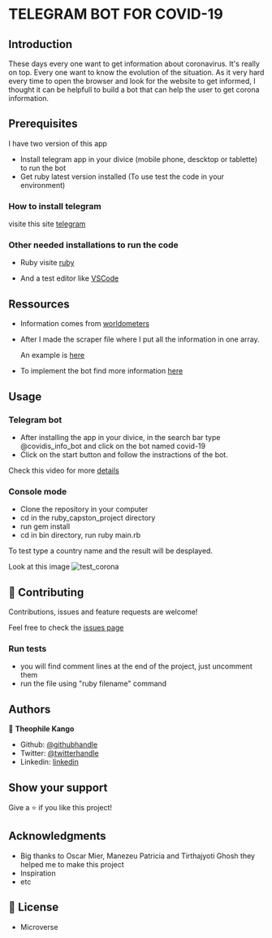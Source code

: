 # TELEGRAM BOT FOR COVID-19

## Introduction

These days every one want to get information about coronavirus. It's really on top. Every one want to know the evolution of the situation. As it very hard every time to open the browser and look for the website to get informed, I thought it can be helpfull to build a bot that can help the user to get corona information.

## Prerequisites

I have two version of this app

- Install telegram app in your divice (mobile phone, descktop or tablette) to run the bot
- Get ruby latest version installed (To use test the code in your environment)

### How to install telegram

visite this site [telegram](https://desktop.telegram.org)

### Other needed installations to run the code

- Ruby visite [ruby](https://www.ruby-lang.org/en/downloads/)

- And a test editor like [VSCode](https://code.visualstudio.com/download)

## Ressources

- Information comes from [worldometers](https://www.worldometers.info/coronavirus/)
- After I made the scraper file where I put all the information in one array. 

    An example is [here](https://www.youtube.com/watch?v=b3CLEUBdWwQ&t=1435s)

- To implement the bot find more information [here](https://github.com/atipugin/telegram-bot-ruby)

## Usage

### Telegram bot

- After installing the app in your divice, in the search bar type @covidis_info_bot and click on the bot named covid-19
- Click on the start button and follow the instractions of the bot.

Check this video for more [details](https://youtu.be/-6YBPLeCt2w) 

### Console mode

- Clone the repository in your computer
- cd in the ruby_capston_project directory
- run gem install
- cd in bin directory, run ruby main.rb

To test type a country name and the result will be desplayed.

Look at this image ![test_corona](https://user-images.githubusercontent.com/49276315/78047845-2bb8f480-7379-11ea-9a26-40b6df67d527.png)


## 🤝 Contributing

Contributions, issues and feature requests are welcome!

Feel free to check the [issues page](https://github.com/Theophile-Kango/ruby_capston_project/issues)


### Run tests

- you will find comment lines at the end of the project, just uncomment them
- run the file using "ruby filename" command


## Authors


👤 **Theophile Kango**

- Github: [@githubhandle](https://github.com/Theophile-Kango)
- Twitter: [@twitterhandle](https://twitter.com/Theophadh)
- Linkedin: [linkedin](https://www.linkedin.com/in/theophile-kango-b6b580194/)


## Show your support

Give a ⭐️ if you like this project!

## Acknowledgments

- Big thanks to Oscar Mier, Manezeu Patricia and Tirthajyoti Ghosh they helped me to make this project
- Inspiration
- etc

## 📝 License

- Microverse